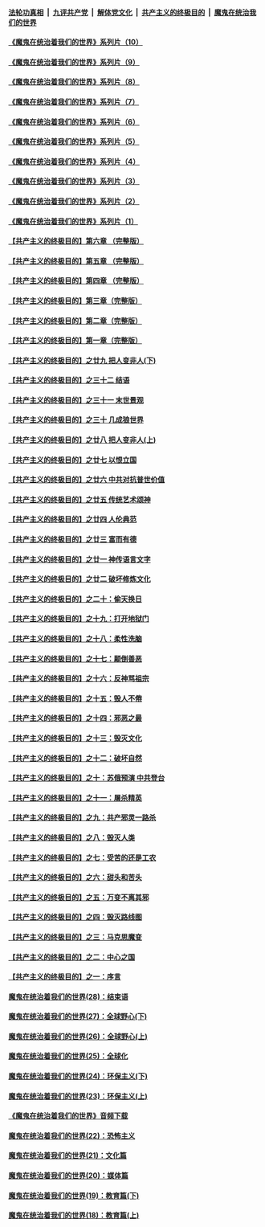 ####  [法轮功真相](../../../../basic/blob/master/README.md?t=08120802) &nbsp;|&nbsp; [九评共产党](../../../../9ping.md/blob/master/README.md?t=08120802) &nbsp;|&nbsp; [解体党文化](../../../../jtdwh.md/blob/master/README.md?t=08120802)  &nbsp;|&nbsp; [共产主义的终极目的](../../../../gczydzjmd.md/blob/master/README.md?t=08120802) &nbsp;|&nbsp; [魔鬼在统治我们的世界](../../../../mgztzwmdsj.md/blob/master/README.md?t=08120802) 

#### [《魔鬼在统治着我们的世界》系列片（10）](../pages/nsc422/n12292670.md?t=08120802) 

#### [《魔鬼在统治着我们的世界》系列片（9）](../pages/nsc422/n12290859.md?t=08120802) 

#### [《魔鬼在统治着我们的世界》系列片（8）](../pages/nsc422/n12287445.md?t=08120802) 

#### [《魔鬼在统治着我们的世界》系列片（7）](../pages/nsc422/n12283425.md?t=08120802) 

#### [《魔鬼在统治着我们的世界》系列片（6）](../pages/nsc422/n12282314.md?t=08120802) 

#### [《魔鬼在统治着我们的世界》系列片（5）](../pages/nsc422/n12281419.md?t=08120802) 

#### [《魔鬼在统治着我们的世界》系列片（4）](../pages/nsc422/n12274024.md?t=08120802) 

#### [《魔鬼在统治着我们的世界》系列片（3）](../pages/nsc422/n12271322.md?t=08120802) 

#### [《魔鬼在统治着我们的世界》系列片（2）](../pages/nsc422/n12269049.md?t=08120802) 

#### [《魔鬼在统治着我们的世界》系列片（1）](../pages/nsc422/n12267575.md?t=08120802) 

#### [【共产主义的终极目的】第六章 （完整版）](../pages/nsc422/n11428913.md?t=08120802) 

#### [【共产主义的终极目的】第五章 （完整版）](../pages/nsc422/n11428912.md?t=08120802) 

#### [【共产主义的终极目的】第四章 （完整版）](../pages/nsc422/n11428907.md?t=08120802) 

#### [【共产主义的终极目的】第三章（完整版）](../pages/nsc422/n11428848.md?t=08120802) 

#### [【共产主义的终极目的】第二章（完整版）](../pages/nsc422/n11428831.md?t=08120802) 

#### [【共产主义的终极目的】第一章（完整版）](../pages/nsc422/n11417651.md?t=08120802) 

#### [【共产主义的终极目的】之廿九 把人变非人(下)](../pages/nsc422/n11344140.md?t=08120802) 

#### [【共产主义的终极目的】之三十二 结语](../pages/nsc422/n11360535.md?t=08120802) 

#### [【共产主义的终极目的】之三十一 末世景观](../pages/nsc422/n11351129.md?t=08120802) 

#### [【共产主义的终极目的】之三十 几成狼世界](../pages/nsc422/n11348280.md?t=08120802) 

#### [【共产主义的终极目的】之廿八 把人变非人(上)](../pages/nsc422/n11340492.md?t=08120802) 

#### [【共产主义的终极目的】之廿七 以恨立国](../pages/nsc422/n11336944.md?t=08120802) 

#### [【共产主义的终极目的】之廿六 中共对抗普世价值](../pages/nsc422/n11324785.md?t=08120802) 

#### [【共产主义的终极目的】之廿五 传统艺术颂神](../pages/nsc422/n11296396.md?t=08120802) 

#### [【共产主义的终极目的】之廿四 人伦典范](../pages/nsc422/n11296397.md?t=08120802) 

#### [【共产主义的终极目的】之廿三 富而有德](../pages/nsc422/n11283598.md?t=08120802) 

#### [【共产主义的终极目的】之廿一 神传语言文字](../pages/nsc422/n11263265.md?t=08120802) 

#### [【共产主义的终极目的】之廿二 破坏修炼文化](../pages/nsc422/n11245728.md?t=08120802) 

#### [【共产主义的终极目的】之二十：偷天换日](../pages/nsc422/n11238846.md?t=08120802) 

#### [【共产主义的终极目的】之十九：打开地狱门](../pages/nsc422/n11206376.md?t=08120802) 

#### [【共产主义的终极目的】之十八：柔性洗脑](../pages/nsc422/n11199994.md?t=08120802) 

#### [【共产主义的终极目的】之十七：颠倒善恶](../pages/nsc422/n11179782.md?t=08120802) 

#### [【共产主义的终极目的】之十六：反神骂祖宗](../pages/nsc422/n11166798.md?t=08120802) 

#### [【共产主义的终极目的】之十五：毁人不倦](../pages/nsc422/n11166792.md?t=08120802) 

#### [【共产主义的终极目的】之十四：邪恶之最](../pages/nsc422/n11150249.md?t=08120802) 

#### [【共产主义的终极目的】之十三：毁灭文化](../pages/nsc422/n11135227.md?t=08120802) 

#### [【共产主义的终极目的】之十二：破坏自然](../pages/nsc422/n11135214.md?t=08120802) 

#### [【共产主义的终极目的】之十：苏俄预演 中共登台](../pages/nsc422/n11118424.md?t=08120802) 

#### [【共产主义的终极目的】之十一：屠杀精英](../pages/nsc422/n11118442.md?t=08120802) 

#### [【共产主义的终极目的】之九：共产邪灵一路杀](../pages/nsc422/n11114139.md?t=08120802) 

#### [【共产主义的终极目的】之八：毁灭人类](../pages/nsc422/n11108503.md?t=08120802) 

#### [【共产主义的终极目的】之七：受苦的还是工农](../pages/nsc422/n11101809.md?t=08120802) 

#### [【共产主义的终极目的】之六：甜头和苦头](../pages/nsc422/n11096971.md?t=08120802) 

#### [【共产主义的终极目的】之五：万变不离其邪](../pages/nsc422/n11091285.md?t=08120802) 

#### [【共产主义的终极目的】之四：毁灭路线图](../pages/nsc422/n11086284.md?t=08120802) 

#### [【共产主义的终极目的】之三：马克思魔变](../pages/nsc422/n11061941.md?t=08120802) 

#### [【共产主义的终极目的】之二：中心之国](../pages/nsc422/n11047728.md?t=08120802) 

#### [【共产主义的终极目的】之一：序言](../pages/nsc422/n11086077.md?t=08120802) 

#### [魔鬼在统治着我们的世界(28)：结束语](../pages/nsc422/n10936246.md?t=08120802) 

#### [魔鬼在统治着我们的世界(27)：全球野心(下)](../pages/nsc422/n10928319.md?t=08120802) 

#### [魔鬼在统治着我们的世界(26)：全球野心(上)](../pages/nsc422/n10900318.md?t=08120802) 

#### [魔鬼在统治着我们的世界(25)：全球化](../pages/nsc422/n10788205.md?t=08120802) 

#### [魔鬼在统治着我们的世界(24)：环保主义(下)](../pages/nsc422/n10695307.md?t=08120802) 

#### [魔鬼在统治着我们的世界(23)：环保主义(上)](../pages/nsc422/n10688613.md?t=08120802) 

#### [《魔鬼在统治着我们的世界》音频下载](../pages/nsc422/n10635553.md?t=08120802) 

#### [魔鬼在统治着我们的世界(22)：恐怖主义](../pages/nsc422/n10614727.md?t=08120802) 

#### [魔鬼在统治着我们的世界(21)：文化篇](../pages/nsc422/n10597706.md?t=08120802) 

#### [魔鬼在统治着我们的世界(20)：媒体篇](../pages/nsc422/n10586579.md?t=08120802) 

#### [魔鬼在统治着我们的世界(19)：教育篇(下)](../pages/nsc422/n10564808.md?t=08120802) 

#### [魔鬼在统治着我们的世界(18)：教育篇(上)](../pages/nsc422/n10526970.md?t=08120802) 

